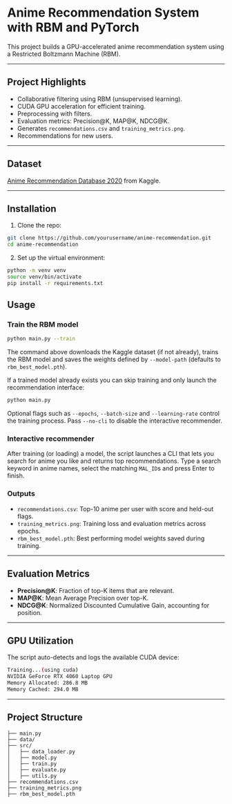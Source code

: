 # Anime Recommendation System with RBM and PyTorch

This project builds a GPU-accelerated anime recommendation system using a Restricted Boltzmann Machine (RBM).

---

## Project Highlights

- Collaborative filtering using RBM (unsupervised learning).
- CUDA GPU acceleration for efficient training.
- Preprocessing with filters.
- Evaluation metrics: Precision\@K, MAP\@K, NDCG\@K.
- Generates `recommendations.csv` and `training_metrics.png`.
- Recommendations for new users.

---

## Dataset

[Anime Recommendation Database 2020](https://www.kaggle.com/datasets/hernan4444/anime-recommendation-database-2020) from Kaggle.

---

## Installation

1. Clone the repo:

```bash
git clone https://github.com/yourusername/anime-recommendation.git
cd anime-recommendation
```

2. Set up the virtual environment:

```bash
python -m venv venv
source venv/bin/activate
pip install -r requirements.txt
```

## Usage

### Train the RBM model

```bash
python main.py --train
```

The command above downloads the Kaggle dataset (if not already), trains
the RBM model and saves the weights defined by `--model-path` (defaults to
`rbm_best_model.pth`).

If a trained model already exists you can skip training and only launch the
recommendation interface:

```bash
python main.py
```

Optional flags such as `--epochs`, `--batch-size` and `--learning-rate` control
the training process. Pass `--no-cli` to disable the interactive recommender.

### Interactive recommender

After training (or loading) a model, the script launches a CLI that lets you
search for anime you like and returns top recommendations. Type a search
keyword in anime names, select the matching `MAL_ID`s and press Enter to finish.

### Outputs

- `recommendations.csv`: Top-10 anime per user with score and held-out flags.
- `training_metrics.png`: Training loss and evaluation metrics across epochs.
- `rbm_best_model.pth`: Best performing model weights saved during training.

---

## Evaluation Metrics

- **Precision\@K**: Fraction of top-K items that are relevant.
- **MAP\@K**: Mean Average Precision over top-K.
- **NDCG\@K**: Normalized Discounted Cumulative Gain, accounting for position.

---

## GPU Utilization

The script auto-detects and logs the available CUDA device:

```bash
Training...(using cuda)
NVIDIA GeForce RTX 4060 Laptop GPU
Memory Allocated: 286.8 MB
Memory Cached: 294.0 MB
```

---

## Project Structure

```
├── main.py
├── data/
├── src/
│   ├── data_loader.py
│   ├── model.py
│   ├── train.py
│   ├── evaluate.py
│   ├── utils.py
├── recommendations.csv
├── training_metrics.png
├── rbm_best_model.pth
```
